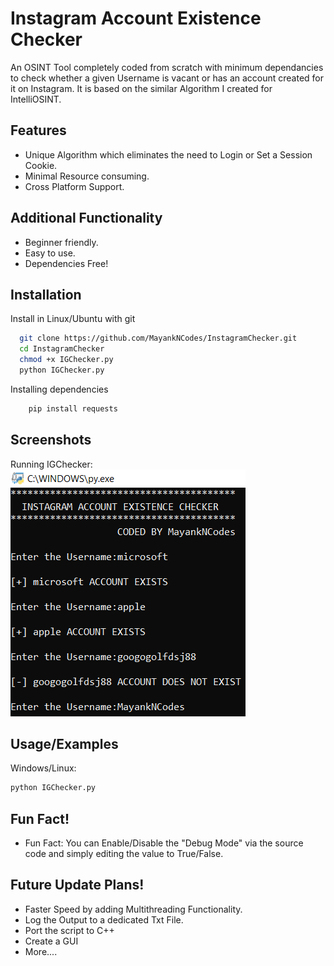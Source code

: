 
# Instagram Account Existence Checker

An OSINT Tool completely coded from scratch with minimum dependancies to check whether a given Username is vacant or has an account created for it on Instagram. It is based on the similar Algorithm I created for IntelliOSINT. 

## Features

- Unique Algorithm which eliminates the need to Login or Set a Session Cookie.
- Minimal Resource consuming.
- Cross Platform Support.

## Additional Functionality

- Beginner friendly.
- Easy to use.
- Dependencies Free!


## Installation

Install in Linux/Ubuntu with git

```bash
  git clone https://github.com/MayankNCodes/InstagramChecker.git
  cd InstagramChecker
  chmod +x IGChecker.py
  python IGChecker.py
```
Installing dependencies

```bash
    pip install requests
```

    
## Screenshots

Running IGChecker:
![IGChecker Running Image](https://github.com/MayankNCodes/InstagramChecker/blob/images/IGChecker_Running.png?raw=true)


## Usage/Examples
Windows/Linux:
```python
python IGChecker.py
```
## Fun Fact! 
- Fun Fact: You can Enable/Disable the "Debug Mode" via the source code and simply editing the value to True/False.




## Future Update Plans!

- Faster Speed by adding Multithreading Functionality.
- Log the Output to a dedicated Txt File.
- Port the script to C++
- Create a GUI
- More....

